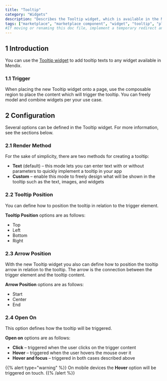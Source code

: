 ```yaml
---
title: "Tooltip"
category: "Widgets"
description: "Describes the Tooltip widget, which is available in the Mendix Marketplace."
tags: ["marketplace", "marketplace component", "widget", "tooltip", "platform support"]
#If moving or renaming this doc file, implement a temporary redirect and let the respective team know they should update the URL in the product. See Mapping to Products for more details.
---
```


## 1 Introduction

You can use the [Tooltip widget](https://marketplace.mendix.com/link/component/119160) to add tooltip texts to any widget available in Mendix.

### 1.1 Trigger

When placing the new Tooltip widget onto a page, use the composable region to place the content which will trigger the tooltip. You can freely model and combine widgets per your use case.

## 2 Configuration

Several options can be defined in the Tooltip widget. For more information, see the sections below.

### 2.1 Render Method

For the sake of simplicity, there are two methods for creating a tooltip:

* **Text** (default) – this mode lets you can enter text with or without parameters to quickly implement a
  tooltip in your app
* **Custom** – enable this mode to freely design what will be shown in the tooltip such as the text, images, and
  widgets

### 2.2 Tooltip Position

You can define how to position the tooltip in relation to the trigger element. 

**Tooltip Position** options are as follows:

* Top
* Left
* Bottom
* Right

### 2.3 Arrow Position

With the new Tooltip widget you also can define how to position the tooltip arrow in relation to the tooltip. The arrow
is the connection between the trigger element and the tooltip content. 

**Arrow Position** options are as follows:

* Start
* Center
* End

### 2.4 Open On

This option defines how the tooltip will be triggered. 

**Open on** options are as follows:

* **Click** – triggered when the user clicks on the trigger content
* **Hover** – triggered when the user hovers the mouse over it
* **Hover and focus** – triggered in both cases described above

{{% alert type="warning" %}}
On mobile devices the **Hover** option will be triggered on touch.
{{% /alert %}}
